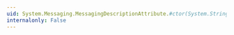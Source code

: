 ```yaml
---
uid: System.Messaging.MessagingDescriptionAttribute.#ctor(System.String)
internalonly: False
---
```

